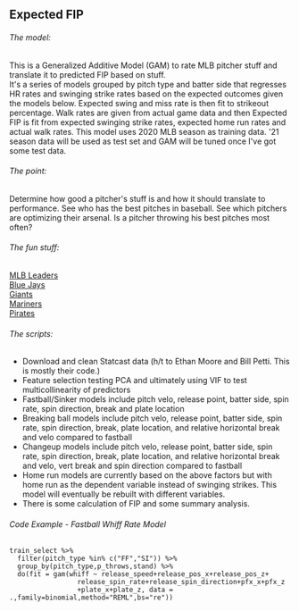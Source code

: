 ## Expected FIP <br/>

###### The model: <br/>
This is a Generalized Additive Model (GAM) to rate MLB pitcher stuff and translate it to predicted FIP based on stuff. <br/>
It's a series of models grouped by pitch type and batter side that regresses HR rates and swinging strike rates based on the expected outcomes given the models below. Expected swing and miss rate is then fit to strikeout percentage. Walk rates are given from actual game data and then Expected FIP is fit from expected swinging strike rates, expected home run rates and actual walk rates. This model uses 2020 MLB season as training data. '21 season data will be used as test set and GAM will be tuned once I've got some test data.

###### The point: <br/>
Determine how good a pitcher's stuff is and how it should translate to performance. See who has the best pitches in baseball. See which pitchers are optimizing their arsenal. Is a pitcher throwing his best pitches most often?

###### The fun stuff: <br/>
[MLB Leaders](https://github.com/joshorenstein/pitching-analysis/blob/main/results/leaderboard.pdf) <br/>
[Blue Jays](http://github.com/joshorenstein/pitching-analysis/blob/main/results/blue-jays.pdf) <br/>
[Giants](http://github.com/joshorenstein/pitching-analysis/blob/main/results/giants.pdf) <br/>
[Mariners](http://github.com/joshorenstein/pitching-analysis/blob/main/results/mariners.pdf) <br/>
[Pirates](http://github.com/joshorenstein/pitching-analysis/blob/main/results/pirates.pdf) <br/>

###### The scripts: <br/>
* Download and clean Statcast data (h/t to Ethan Moore and Bill Petti. This is mostly their code.) <br/>
* Feature selection testing PCA and ultimately using VIF to test multicollinearity of predictors <br/>
* Fastball/Sinker models include pitch velo, release point, batter side, spin rate, spin direction, break and plate location  <br/>
* Breaking ball models include pitch velo, release point, batter side, spin rate, spin direction, break, plate location, and relative horizontal break and velo compared to fastball <br/>
* Changeup models include pitch velo, release point, batter side, spin rate, spin direction, break, plate location, and relative horizontal break and velo, vert break and spin direction compared to fastball <br/>
*  Home run models are currently based on the above factors but with home run as the dependent variable instead of swinging strikes. This model will eventually be rebuilt with different variables.
* There is some calculation of FIP and some summary analysis.

###### Code Example - Fastball Whiff Rate Model <br/>
```
train_select %>%
  filter(pitch_type %in% c("FF","SI")) %>% 
  group_by(pitch_type,p_throws,stand) %>%
  do(fit = gam(whiff ~ release_speed+release_pos_x+release_pos_z+
                 release_spin_rate+release_spin_direction+pfx_x+pfx_z
                 +plate_x+plate_z, data = .,family=binomial,method="REML",bs="re"))
```
